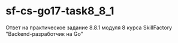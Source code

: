# sf-cs-go17-task8_8_1
Ответ на практическое задание 8.8.1 модуля 8 курса SkillFactory "Backend-разработчик на Go" 
